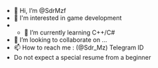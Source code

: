 - 👋 Hi, I’m @SdrMzf
- 👀 I'm interested in game development
- - 🌱 I’m currently learning C++/C#
- 💞️ I’m looking to collaborate on ...
- 📫 How to reach me : (@Sdr_Mz) Telegram ID
- Do not expect a special resume from a beginner

<!---
SdrMzf/SdrMzf is a ✨ special ✨ repository because its `README.md` (this file) appears on your GitHub profile.
You can click the Preview link to take a look at your changes.
--->
